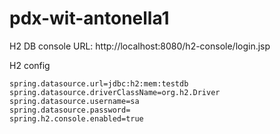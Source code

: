 # pdx-wit-antonella1

H2 DB console URL:  http://localhost:8080/h2-console/login.jsp

H2 config
```
spring.datasource.url=jdbc:h2:mem:testdb
spring.datasource.driverClassName=org.h2.Driver
spring.datasource.username=sa
spring.datasource.password=
spring.h2.console.enabled=true
```
